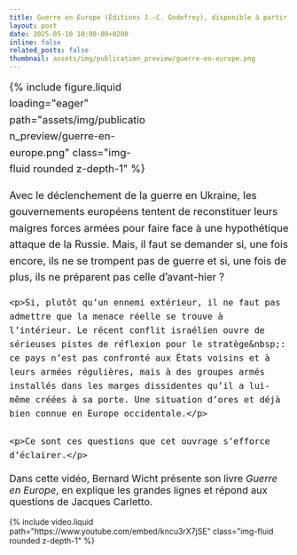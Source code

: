 ```yaml
---
title: Guerre en Europe (Éditions J.-C. Godefroy), disponible à partir du 22 mai 2025.  
layout: post
date: 2025-05-10 10:00:00+0200
inline: false
related_posts: false
thumbnail: assets/img/publication_preview/guerre-en-europe.png
---
```

<div class="d-flex flex-wrap align-items-start" style="gap: 2rem; font-size: 1.15rem; line-height: 1.6;">
  <div style="flex: 0 0 auto; max-width: 250px;">
    {% include figure.liquid loading="eager" path="assets/img/publication_preview/guerre-en-europe.png" class="img-fluid rounded z-depth-1" %}
  </div>
  <div style="flex: 1 1 0%;">
    <p>Avec le déclenchement de la guerre en Ukraine, les gouvernements européens tentent de reconstituer leurs maigres forces armées pour faire face à une hypothétique attaque de la Russie. Mais, il faut se demander si, une fois encore, ils ne se trompent pas de guerre et si, une fois de plus, ils ne préparent pas celle d’avant-hier&nbsp;?</p>

    <p>Si, plutôt qu’un ennemi extérieur, il ne faut pas admettre que la menace réelle se trouve à l’intérieur. Le récent conflit israélien ouvre de sérieuses pistes de réflexion pour le stratège&nbsp;: ce pays n’est pas confronté aux États voisins et à leurs armées régulières, mais à des groupes armés installés dans les marges dissidentes qu’il a lui-même créées à sa porte. Une situation d’ores et déjà bien connue en Europe occidentale.</p>

    <p>Ce sont ces questions que cet ouvrage s’efforce d’éclairer.</p>
  </div>
</div>

<p class="mt-4" style="font-size: 1.1rem;">
Dans cette vidéo, Bernard Wicht présente son livre <em>Guerre en Europe</em>, en explique les grandes lignes et répond aux questions de Jacques Carletto.
</p>

<div class="w-100" style="max-width: 100%;">
{% include video.liquid path="https://www.youtube.com/embed/kncu3rX7jSE" class="img-fluid rounded z-depth-1" %}
</div>
